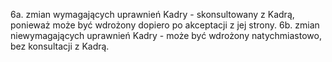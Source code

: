 6a. zmian wymagających uprawnień Kadry - skonsultowany z Kadrą, ponieważ może być wdrożony dopiero po akceptacji z jej strony.
6b. zmian niewymagających uprawnień Kadry - może być wdrożony natychmiastowo, bez konsultacji z Kadrą.
